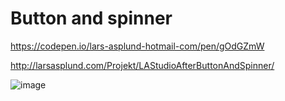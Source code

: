 # Button and spinner

https://codepen.io/lars-asplund-hotmail-com/pen/gOdGZmW

http://larsasplund.com/Projekt/LAStudioAfterButtonAndSpinner/

![image](https://user-images.githubusercontent.com/50366078/223757257-154669c0-dc40-412c-b114-7b84152d70db.png)
